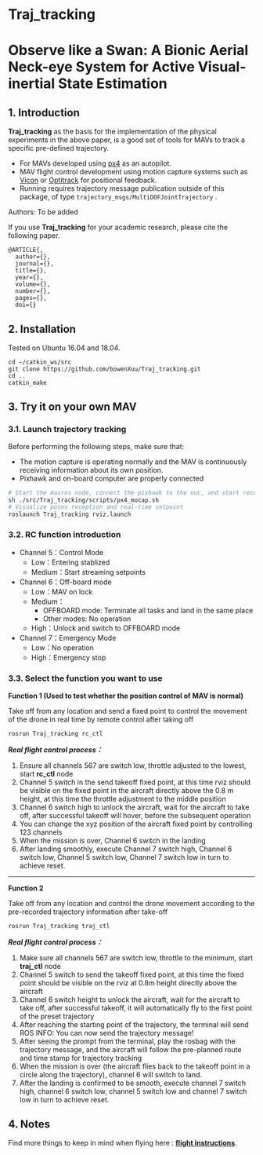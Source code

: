 # Traj_tracking

# Observe like a Swan: A Bionic Aerial Neck-eye System for Active Visual-inertial State Estimation

## 1. Introduction
**Traj_tracking** as the basis for the implementation of the physical experiments in the above paper, is a good set of tools for MAVs to track a specific pre-defined trajectory.
- For MAVs developed using [px4](https://docs.px4.io/main/en/) as an autopilot.
- MAV flight control development using motion capture systems such as [Vicon](https://www.vicon.com/software/tracker/) or [Optitrack](https://optitrack.com/software/motive/) for positional feedback.
- Running requires trajectory message publication outside of this package, of type `trajectory_msgs/MultiDOFJointTrajectory`
.

Authors: To be added

If you use **Traj_tracking** for your academic research, please cite the following paper.
```
@ARTICLE{,  
  author={},  
  journal={},  
  title={},   
  year={},  
  volume={},  
  number={},  
  pages={},  
  doi={}
```



## 2. Installation
Tested on Ubuntu 16.04 and 18.04.

```
cd ~/catkin_ws/src
git clone https://github.com/bowenXuu/Traj_tracking.git
cd ..
catkin_make
```

## 3. Try it on your own MAV

### 3.1. Launch trajectory tracking
Before performing the following steps, make sure that:
- The motion capture is operating normally and the MAV is continuously receiving information about its own position.
- Pixhawk and on-board computer are properly connected
```bash
# Start the mavros node, connect the pixhawk to the nuc, and start receiving motion capture poses.
sh ./src/Traj_tracking/scripts/px4_mocap.sh
# Visualize poses reception and real-time setpoint
roslaunch Traj_tracking rviz.launch
```

### 3.2. RC function introduction

- Channel 5：Control Mode
  - Low：Entering stablized
  - Medium：Start streaming setpoints
- Channel 6：Off-board mode
  - Low：MAV on lock
  - Medium：
    - OFFBOARD mode: Terminate all tasks and land in the same place
    - Other modes: No operation
  - High：Unlock and switch to OFFBOARD mode
- Channel 7：Emergency Mode
  - Low：No operation
  - High：Emergency stop

### 3.3. Select the function you want to use
**Function 1 (Used to test whether the position control of MAV is normal)**

Take off from any location and send a fixed point to control the movement of the drone in real time by remote control after taking off
```bash
rosrun Traj_tracking rc_ctl
```
***Real flight control process：***
1. Ensure all channels 567 are switch low, throttle adjusted to the lowest, start **rc_ctl** node
2. Channel 5 switch in the send takeoff fixed point, at this time rviz should be visible on the fixed point in the aircraft directly above the 0.8 m height, at this time the throttle adjustment to the middle position
3. Channel 6 switch high to unlock the aircraft, wait for the aircraft to take off, after successful takeoff will hover, before the subsequent operation
4. You can change the xyz position of the aircraft fixed point by controlling 123 channels
5. When the mission is over, Channel 6 switch in the landing
6. After landing smoothly, execute Channel 7 switch high, Channel 6 switch low, Channel 5 switch low, Channel 7 switch low in turn to achieve reset.
---
**Function 2**

Take off from any location and control the drone movement according to the pre-recorded trajectory information after take-off
```bash
rosrun Traj_tracking traj_ctl
```
***Real flight control process：***
1. Make sure all channels 567 are switch low, throttle to the minimum, start **traj_ctl** node
2. Channel 5 switch to send the takeoff fixed point, at this time the fixed point should be visible on the rviz at 0.8m height directly above the aircraft
3. Channel 6 switch height to unlock the aircraft, wait for the aircraft to take off, after successful takeoff, it will automatically fly to the first point of the preset trajectory
4. After reaching the starting point of the trajectory, the terminal will send ROS INFO: You can now send the trajectory message!
5. After seeing the prompt from the terminal, play the rosbag with the trajectory message, and the aircraft will follow the pre-planned route and time stamp for trajectory tracking
6. When the mission is over (the aircraft flies back to the takeoff point in a circle along the trajectory), channel 6 will switch to land.
7. After the landing is confirmed to be smooth, execute channel 7 switch high, channel 6 switch low, channel 5 switch low and channel 7 switch low in turn to achieve reset.

## 4. Notes
Find more things to keep in mind when flying here : **[flight instructions](./doc/NOTE.md)**.
